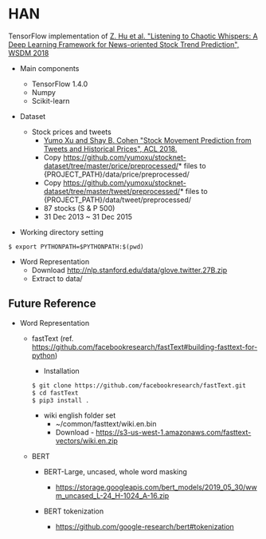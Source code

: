 # HAN
TensorFlow implementation of [Z. Hu et al. "Listening to Chaotic Whispers: A Deep Learning Framework for News-oriented Stock Trend Prediction", WSDM 2018](https://arxiv.org/abs/1712.02136)

* Main components
    * TensorFlow 1.4.0
    * Numpy
    * Scikit-learn
* Dataset
    * Stock prices and tweets
        * [Yumo Xu and Shay B. Cohen "Stock Movement Prediction from Tweets and Historical Prices", ACL 2018.](https://aclweb.org/anthology/papers/P/P18/P18-1183/) 
        * Copy https://github.com/yumoxu/stocknet-dataset/tree/master/price/preprocessed/* files to {PROJECT_PATH}/data/price/preprocessed/
        * Copy https://github.com/yumoxu/stocknet-dataset/tree/master/tweet/preprocessed/* files to {PROJECT_PATH}/data/tweet/preprocessed/
        * 87 stocks (S & P 500)
        * 31 Dec 2013 ~ 31 Dec 2015

* Working directory setting
```
$ export PYTHONPATH=$PYTHONPATH:$(pwd)
``` 

* Word Representation
    * Download http://nlp.stanford.edu/data/glove.twitter.27B.zip
    * Extract to data/
    
## Future Reference

* Word Representation
    * fastText (ref. https://github.com/facebookresearch/fastText#building-fasttext-for-python)
       * Installation
        ```bash
        $ git clone https://github.com/facebookresearch/fastText.git
        $ cd fastText
        $ pip3 install .
        ```

       * wiki english folder set
           * ~/common/fasttext/wiki.en.bin
           * Download - https://s3-us-west-1.amazonaws.com/fasttext-vectors/wiki.en.zip
    * BERT
        * BERT-Large, uncased, whole word masking
            * https://storage.googleapis.com/bert_models/2019_05_30/wwm_uncased_L-24_H-1024_A-16.zip
    
        * BERT tokenization
            * https://github.com/google-research/bert#tokenization